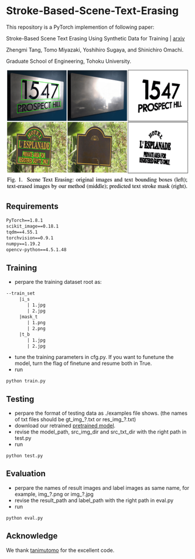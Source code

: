 # Stroke-Based-Scene-Text-Erasing
This repository is a PyTorch implemention of following paper:

Stroke-Based Scene Text Erasing Using Synthetic Data for Training | [arxiv](https://arxiv.org/abs/2104.11493)

Zhengmi Tang, Tomo Miyazaki, Yoshihiro Sugaya, and Shinichiro Omachi.

Graduate School of Engineering, Tohoku University.

<img width="500" alt="teaser" src="./fig/overview.png">

## Requirements
```
PyTorch==1.8.1
scikit_image==0.18.1
tqdm==4.55.1
torchvision==0.9.1
numpy==1.19.2
opencv-python==4.5.1.48
```
## Training
* perpare the training dataset root as:
```
--train_set
     |i_s
        | 1.jpg
        | 2.jpg
     |mask_t
        | 1.png
        | 2.png
     |t_b
        | 1.jpg 
        | 2.jpg
```
* tune the training parameters in cfg.py. If you want to funetune the model, turn the flag of finetune and resume both in True.
* run 
```
python train.py
```
## Testing
* perpare the format of testing data as  ./examples file shows. (the names of txt files should be gt_img\_?.txt or res_img\_?.txt)
* download our retrained [pretrained model](https://drive.google.com/drive/folders/1J4hyPksRbanksId7AQzgMK2ANJZNN3qz?usp=sharing).
* revise the model_path, src_img_dir and src_txt_dir with the right path in test.py
* run 
```
python test.py
```
## Evaluation
* perpare the names of result images and label images as same name, for example, img\_?.png or img\_?.jpg
* revise the result_path and label_path with the right path in eval.py
* run 
```
python eval.py
```
## Acknowledge
We thank [tanimutomo](https://github.com/tanimutomo/partialconv) for the excellent code.
